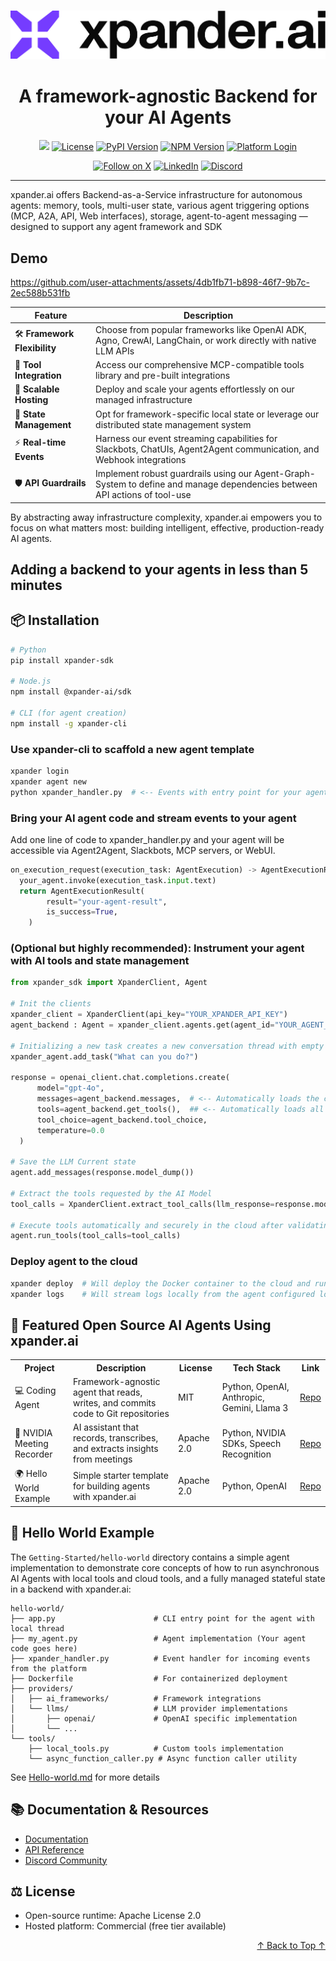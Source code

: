 <h3 align="center">
  <a name="readme-top"></a>
  <picture>
    <source media="(prefers-color-scheme: dark)" srcset="images/Purple%20Logo%20White%20text.png">
    <img
      src="images/Purple%20Logo%20Black%20Text.png"
      style="max-width: 100%; height: auto; width: auto; max-height: 170px;"
      alt="xpander.ai Logo"
    >
  </picture>
</h3>

<div align="center">
  <h1>A framework-agnostic Backend for your AI Agents</h1>

  <a href="https://pepy.tech/projects/xpander-sdk"><img src="https://static.pepy.tech/badge/xpander-sdk/month"></a> 
  <a href="https://github.com/xpander-ai/xpander.ai/blob/main/LICENSE"><img src="https://img.shields.io/github/license/xpander-ai/xpander.ai" alt="License"></a> <a href="https://pypi.org/project/xpander-sdk"><img src="https://img.shields.io/pypi/v/xpander-sdk" alt="PyPI Version"></a> <a href="https://npmjs.com/package/xpander-sdk"><img src="https://img.shields.io/npm/v/xpander-sdk" alt="NPM Version"></a> <a href="https://app.xpander.ai"><img src="https://img.shields.io/badge/platform-login-30a46c" alt="Platform Login"></a>
</div>

<div align="center">
  <p align="center">
<a href="https://x.com/xpander_ai"><img src="https://img.shields.io/badge/Follow%20on%20X-000000?style=for-the-badge&logo=x&logoColor=white" alt="Follow on X" /></a> <a href="https://www.linkedin.com/company/xpander-ai"><img src="https://img.shields.io/badge/Follow%20on%20LinkedIn-0077B5?style=for-the-badge&logo=linkedin&logoColor=white" alt="LinkedIn" /></a> <a href="https://discord.gg/CUcp4WWh5g"><img src="https://img.shields.io/badge/Join%20our%20Discord-5865F2?style=for-the-badge&logo=discord&logoColor=white" alt="Discord" /></a>
  </p>
</div>

---

xpander.ai offers Backend-as-a-Service infrastructure for autonomous agents: memory, tools, multi-user state, various agent triggering options (MCP, A2A, API, Web interfaces), storage, agent-to-agent messaging — designed to support any agent framework and SDK


## Demo


https://github.com/user-attachments/assets/4db1fb71-b898-46f7-9b7c-2ec588b531fb



| Feature | Description |
|---------|-------------|
| 🛠️ **Framework Flexibility** | Choose from popular frameworks like OpenAI ADK, Agno, CrewAI, LangChain, or work directly with native LLM APIs |
| 🧰 **Tool Integration** | Access our comprehensive MCP-compatible tools library and pre-built integrations |
| 🚀 **Scalable Hosting** | Deploy and scale your agents effortlessly on our managed infrastructure |
| 💾 **State Management** | Opt for framework-specific local state or leverage our distributed state management system |
| ⚡ **Real-time Events** | Harness our event streaming capabilities for Slackbots, ChatUIs, Agent2Agent communication, and Webhook integrations |
| 🛡️ **API Guardrails** | Implement robust guardrails using our Agent-Graph-System to define and manage dependencies between API actions of tool-use |

By abstracting away infrastructure complexity, xpander.ai empowers you to focus on what matters most: building intelligent, effective, production-ready AI agents.

## Adding a backend to your agents in less than 5 minutes

## 📦 Installation

```bash
# Python
pip install xpander-sdk

# Node.js
npm install @xpander-ai/sdk

# CLI (for agent creation)
npm install -g xpander-cli
```

### Use xpander-cli to scaffold a new agent template

```bash
xpander login
xpander agent new
python xpander_handler.py  # <-- Events with entry point for your agents
```

### Bring your AI agent code and stream events to your agent

Add one line of code to xpander_handler.py and your agent will be accessible via Agent2Agent, Slackbots, MCP servers, or WebUI.

```python xpander.handler.py
on_execution_request(execution_task: AgentExecution) -> AgentExecutionResult:
  your_agent.invoke(execution_task.input.text)
  return AgentExecutionResult(
        result="your-agent-result",
        is_success=True,
    ) 
```

### (Optional but highly recommended): Instrument your agent with AI tools and state management

```python
from xpander_sdk import XpanderClient, Agent

# Init the clients
xpander_client = XpanderClient(api_key="YOUR_XPANDER_API_KEY")
agent_backend : Agent = xpander_client.agents.get(agent_id="YOUR_AGENT_ID")  

# Initializing a new task creates a new conversation thread with empty agent state
xpander_agent.add_task("What can you do?")

response = openai_client.chat.completions.create(
      model="gpt-4o", 
      messages=agent_backend.messages,  # <-- Automatically loads the current state in the LLM format
      tools=agent_backend.get_tools(),  ## <-- Automatically loads all the tool schemas from the cloud
      tool_choice=agent_backend.tool_choice,
      temperature=0.0
  )
        
# Save the LLM Current state
agent.add_messages(response.model_dump())

# Extract the tools requested by the AI Model
tool_calls = XpanderClient.extract_tool_calls(llm_response=response.model_dump())

# Execute tools automatically and securely in the cloud after validating schema and loading user overrides and authentication
agent.run_tools(tool_calls=tool_calls)
```

### Deploy agent to the cloud

```bash
xpander deploy  # Will deploy the Docker container to the cloud and run it via the xpander_handler.py file
xpander logs    # Will stream logs locally from the agent configured locally
```

## 🌟 Featured Open Source AI Agents Using xpander.ai

<table>
  <tr>
    <th>Project</th>
    <th>Description</th>
    <th>License</th>
    <th>Tech Stack</th>
    <th>Link</th>
  </tr>
  <tr>
    <td>💻 Coding Agent</td>
    <td>Framework-agnostic agent that reads, writes, and commits code to Git repositories</td>
    <td>MIT</td>
    <td>Python, OpenAI, Anthropic, Gemini, Llama 3</td>
    <td><a href="https://github.com/xpander-ai/coding-agent">Repo</a></td>
  </tr>
  <tr>
    <td>🎥 NVIDIA Meeting Recorder</td>
    <td>AI assistant that records, transcribes, and extracts insights from meetings</td>
    <td>Apache 2.0</td>
    <td>Python, NVIDIA SDKs, Speech Recognition</td>
    <td><a href="https://github.com/xpander-ai/nvidia-meeting-recorder-agent">Repo</a></td>
  </tr>
  <tr>
    <td>🌍 Hello World Example</td>
    <td>Simple starter template for building agents with xpander.ai</td>
    <td>Apache 2.0</td>
    <td>Python, OpenAI</td>
    <td><a href="https://github.com/xpander-ai/xpander.ai/tree/main/examples/hello-world">Repo</a></td>
  </tr>
</table>

## 🧩 Hello World Example

The `Getting-Started/hello-world` directory contains a simple agent implementation to demonstrate core concepts of how to run asynchronous AI Agents with local tools and cloud tools, and a fully managed stateful state in a backend with xpander.ai:

```
hello-world/
├── app.py                      # CLI entry point for the agent with local thread
├── my_agent.py                 # Agent implementation (Your agent code goes here)
├── xpander_handler.py          # Event handler for incoming events from the platform
├── Dockerfile                  # For containerized deployment
├── providers/
│   ├── ai_frameworks/          # Framework integrations
│   └── llms/                   # LLM provider implementations
│       ├── openai/             # OpenAI specific implementation
│       └── ...
└── tools/
    ├── local_tools.py          # Custom tools implementation
    └── async_function_caller.py # Async function caller utility
```

See [Hello-world.md](Getting-Started/hello-world/README.md) for more details

## 📚 Documentation & Resources

- [Documentation](https://docs.xpander.ai)  
- [API Reference](https://docs.xpander.ai/api-reference/07-sdk)  
- [Discord Community](https://discord.gg/CUcp4WWh5g)  

## ⚖️ License

- Open-source runtime: Apache License 2.0
- Hosted platform: Commercial (free tier available)

<p align="right">
    <a href="#readme-top">
        ↑ Back to Top ↑
    </a>
</p>
